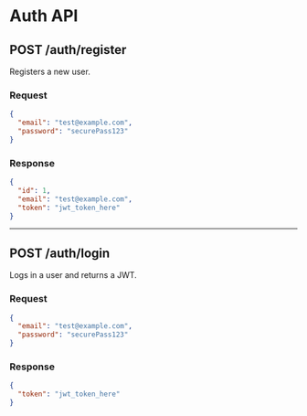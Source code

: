 # Auth API

## POST /auth/register
Registers a new user.

### Request
```json
{
  "email": "test@example.com",
  "password": "securePass123"
}
```

### Response
```json
{
  "id": 1,
  "email": "test@example.com",
  "token": "jwt_token_here"
}
```

---

## POST /auth/login
Logs in a user and returns a JWT.

### Request
```json
{
  "email": "test@example.com",
  "password": "securePass123"
}
```

### Response
```json
{
  "token": "jwt_token_here"
}
```
